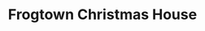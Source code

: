 ---
title: "Frogtown Christmas House"
url: /eagle-springs/frogtown-christmas-house/
shop: general
---